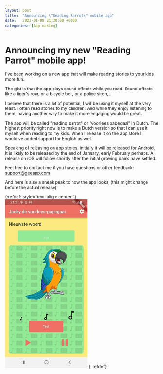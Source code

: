 ```yaml
---
layout: post
title:  "Announcing \"Reading Parrot\" mobile app"
date:   2023-01-08 21:20:00 +0100
categories: [App making]
---
```


# Announcing my new \"Reading Parrot\" mobile app!

I've been working on a new app that will make reading stories to your kids more fun.

The gist is that the app plays sound effects while you read. Sound effects like a tiger's roar, or a bicycle bell, or a police siren,...

I believe that there is a lot of potential, I will be using it myself at the very least. I often read stories to my children. And while they enjoy listening to them, having another way to make it more engaging would be great.

The app will be called "reading parrot" or "voorlees papegaai" in Dutch. The highest priority right now is to make a Dutch version so that I can use it myself when reading to my kids. When I release it on the app store I would've added support for English as well.

Speaking of releasing on app stores, initially it will be released for Android. It is likely to be released by the end of January, early February perhaps. A release on iOS will follow shortly after the initial growing pains have settled.

Feel free to contact me if you have questions or other feedback: [support@geeapp.com ][contact-me]

And here is also a sneak peak to how the app looks, (this might change before the actual release)

{:refdef: style="text-align: center;"}
![An early screenshot of the Reading Parrot app](/assets/img/reading_parrot_sneakpeak.jpg)
{: refdef}

[contact-me]: support@geeapp.com
